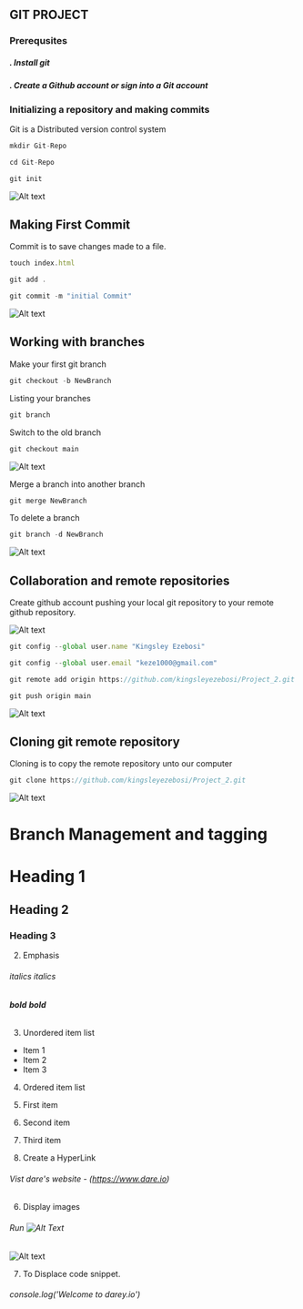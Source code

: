 ## GIT PROJECT
### Prerequsites
##### . Install git
##### . Create a Github account or sign into a Git account
### Initializing a repository and making commits
Git is a Distributed version control system
```javascript
mkdir Git-Repo
```
```javascript
cd Git-Repo
```
```javascript
git init
```
![Alt text](<git init.PNG>)

## Making First Commit
Commit is to save changes made to a file.
```javascript
touch index.html
```
```javascript
git add .
```
```javascript
git commit -m "initial Commit"
```
![Alt text](<git commit.PNG>)

## Working with branches
Make your first git branch
```javascript
git checkout -b NewBranch
```
Listing your branches
```javascript
git branch
```
Switch to the old branch
```javascript
git checkout main
```
![Alt text](<Working with Branches.PNG>)

Merge a branch into another branch

```javascript
git merge NewBranch
```
To delete a branch
```javascript
git branch -d NewBranch
```
![Alt text](<Branch merge & Delete.PNG>)

## Collaboration and remote repositories
Create github account pushing your local git repository to your remote github repository.

![Alt text](<Create a Repo in GitHub.PNG>)

```javascript
git config --global user.name "Kingsley Ezebosi"
```
```javascript
git config --global user.email "keze1000@gmail.com"
```
```javascript
git remote add origin https://github.com/kingsleyezebosi/Project_2.git
```
```javascript
git push origin main
```

![Alt text](<git push.PNG>)

## Cloning git remote repository
Cloning is to copy the remote repository unto our computer
```javascript
git clone https://github.com/kingsleyezebosi/Project_2.git
```
![Alt text](<git clone.PNG>)

# Branch Management and tagging
# Heading 1
## Heading 2
### Heading 3

2. Emphasis
###### *italics* _italics_
###### **bold** __bold__

3. Unordered item list
- Item 1
- Item 2
- Item 3

4. Ordered item list
1. First item
2. Second item
3. Third item

5. Create a HyperLink
###### Vist dare's website - (https://www.dare.io)

6. Display images
###### Run ![Alt Text](https://example.com/image.jpg)
![Alt text](<Display Images.PNG>)

7. To Displace code snippet.
###### console.log('Welcome to darey.io')




















































































